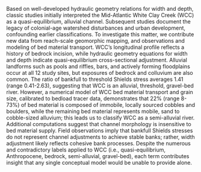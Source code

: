 Based on well-developed hydraulic geometry relations for width and depth, classic studies initially interpreted the Mid-Atlantic White Clay Creek (WCC) as a quasi-equilibrium, alluvial channel. Subsequent studies document the legacy of colonial-age watershed disturbances and urban development, confounding earlier classifications. To investigate this matter, we contribute new data from reach-scale geomorphic mapping, and observations and modeling of bed material transport. WCC’s longitudinal profile reflects a history of bedrock incision, while hydraulic geometry equations for width and depth indicate quasi-equilibrium cross-sectional adjustment. Alluvial landforms such as pools and riffles, bars, and actively forming floodplains occur at all 12 study sites, but exposures of bedrock and colluvium are also common. The ratio of bankfull to threshold Shields stress averages 1.41 (range 0.41-2.63), suggesting that WCC is an alluvial, threshold, gravel-bed river. However, a numerical model of WCC bed material transport and grain size, calibrated to bedload tracer data, demonstrates that 22% (range 8-73%) of bed material is composed of immobile, locally sourced cobbles and boulders, while the remaining bed material represents mobile, sand to cobble-sized alluvium; this leads us to classify WCC as a semi-alluvial river. Additional computations suggest that channel morphology is insensitive to bed material supply. Field observations imply that bankfull Shields stresses do not represent channel adjustments to achieve stable banks; rather, width adjustment likely reflects cohesive bank processes. Despite the numerous and contradictory labels applied to WCC (i.e., quasi-equilibrium, Anthropocene, bedrock, semi-alluvial, gravel-bed), each term contributes insight that any single conceptual model would be unable to provide alone.
